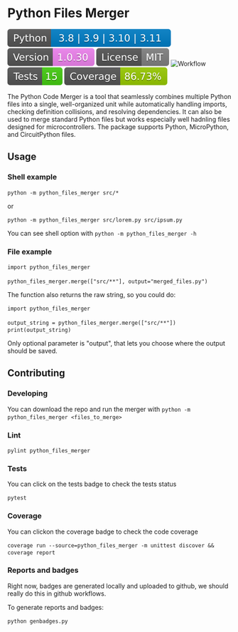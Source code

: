 # Python Files Merger

![Python](https://raw.githubusercontent.com/yamenk-gribaudo/python_files_merger/master/badges/python.svg)
![Version](https://raw.githubusercontent.com/yamenk-gribaudo/python_files_merger/master/badges/version.svg)
![License](https://raw.githubusercontent.com/yamenk-gribaudo/python_files_merger/master/badges/license.svg)
![Workflow](https://github.com/yamenk-gribaudo/python_files_merger/actions/workflows/test.yml/badge.svg)
[![Tests](https://raw.githubusercontent.com/yamenk-gribaudo/python_files_merger/master/badges/tests.svg)](https://htmlpreview.github.io/?https://github.com/yamenk-gribaudo/python_files_merger/blob/master/reports/junit/report.html)
[![Coverage](https://raw.githubusercontent.com/yamenk-gribaudo/python_files_merger/master/badges/coverage.svg)](https://htmlpreview.github.io/?https://github.com/yamenk-gribaudo/python_files_merger/blob/master/htmlcov/index.html)

The Python Code Merger is a tool that seamlessly combines multiple Python files into a single, well-organized unit while automatically handling imports, checking definition collisions, and resolving dependencies. It can also be used to merge standard Python files but works especially well hadnling files designed for microcontrollers. The package supports Python, MicroPython, and CircuitPython files.

## Usage

### Shell example

    python -m python_files_merger src/*

or

    python -m python_files_merger src/lorem.py src/ipsum.py

You can see shell option with `python -m python_files_merger -h`

### File example

    import python_files_merger

    python_files_merger.merge(["src/**"], output="merged_files.py")

The function also returns the raw string, so you could do:

    import python_files_merger

    output_string = python_files_merger.merge(["src/**"])
    print(output_string)

Only optional parameter is "output", that lets you choose where the output should be saved. 

## Contributing 

### Developing

You can download the repo and run the merger with `python -m python_files_merger <files_to_merge>`

### Lint

    pylint python_files_merger

### Tests 

You can click on the tests badge to check the tests status

    pytest 
    
### Coverage

You can clickon the coverage badge to check the code coverage

    coverage run --source=python_files_merger -m unittest discover && coverage report
### Reports and badges

Right now, badges are generated locally and uploaded to github, we should really do this in github workflows. 

To generate reports and badges:

    python genbadges.py
